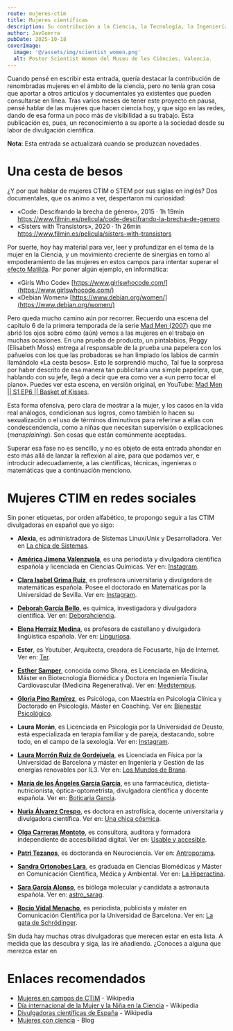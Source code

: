```yaml
---
route: mujeres-ctim
title: Mujeres científicas
description: Su contribución a la Ciencia, la Tecnología, la Ingeniería y las Matemáticas.
author: JavGuerra
pubDate: 2025-10-18
coverImage:
  image: '@/assets/img/scientist_women.png'
  alt: Poster Scientist Women del Museu de les Ciències, Valencia.
---
```


Cuando pensé en escribir esta entrada, quería destacar la contribución de renombradas mujeres en el ámbito de la ciencia, pero no tenía gran cosa que aportar a otros artículos y documentales ya existentes que pueden consultarse en línea. Tras varios meses de tener este proyecto en pausa, pensé hablar de las mujeres que hacen ciencia hoy, y que sigo en las redes, dando de esa forma un poco más de visibilidad a su trabajo. Esta publicación es, pues, un reconocimiento a su aporte a la sociedad desde su labor de divulgación científica.

<span class="note">**Nota**: Esta entrada se actualizará cuando se produzcan novedades.</span>

# Una cesta de besos

¿Y por qué hablar de mujeres CTIM o STEM por sus siglas en inglés? Dos documentales, que os animo a ver, despertaron mi curiosidad:

- «Code: Descifrando la brecha de género», 2015 · 1h 19min https://www.filmin.es/pelicula/code-descifrando-la-brecha-de-genero
- «Sisters with Transistors», 2020 · 1h 26min https://www.filmin.es/pelicula/sisters-with-transistors

Por suerte, hoy hay material para ver, leer y profundizar en el tema de la mujer en la Ciencia, y un movimiento creciente de sinergias en torno al empoderamiento de las mujeres en estos campos para intentar superar el [efecto Matilda](https://es.wikipedia.org/wiki/Efecto_Matilda). Por poner algún ejemplo, en informática:

- «Girls Who Code» [https://www.girlswhocode.com/](https://www.girlswhocode.com/)
- «Debian Women» [https://www.debian.org/women/](https://www.debian.org/women/)

Pero queda mucho camino aún por recorrer. Recuerdo una escena del capitulo 6 de la primera temporada de la serie [Mad Men (2007)](https://www.filmaffinity.com/es/film596790.html) que me abrió los ojos sobre cómo (aún) vemos a las mujeres en el trabajo en muchas ocasiones. En una prueba de producto, un pintalabios, Peggy (Elisabeth Moss) entrega  al responsable de la prueba una papelera con los pañuelos con los que las probadoras se han limpiado los labios de carmín llamándolo «La cesta besos». Esto le sorprendió mucho, Tal fue la sorpresa por haber descrito de esa manera tan publicitaria una simple papelera, que, hablando con su jefe, llegó a decir que era como ver a «un perro tocar el piano». Puedes ver esta escena, en versión original, en YouTube: [Mad Men || S1 EP6 || Basket of Kisses](https://youtu.be/VBaVRVzdP9M?si=UsMY-E-1q7yBMv8Q).

Esta forma ofensiva, pero clara de mostrar a la mujer, y los casos en la vida real análogos, condicionan sus logros, como también lo hacen su sexualización o el uso de términos diminutivos para referirse a ellas con condescendencia, como a niñas que necesitan supervisión o explicaciones (_mansplaining_). Son cosas que están comúnmente aceptadas.

Superar esa fase no es sencillo, y no es objeto de esta entrada ahondar en esto más allá de lanzar la reflexión al aire, para que podamos ver, e introducir adecuadamente, a las científicas, técnicas, ingenieras o matemáticas que a continuación menciono.

# Mujeres CTIM en redes sociales

Sin poner etiquetas, por orden alfabético, te propongo seguir a las CTIM divulgadoras en español que yo sigo:

- **Alexia**, es administradora de Sistemas Linux/Unix y Desarrolladora. Ver en [La chica de Sistemas](https://www.youtube.com/@lachicadesistemas).

- [**América Jimena Valenzuela**](https://es.wikipedia.org/wiki/Am%C3%A9rica_Valenzuela), es una periodista y divulgadora científica española y licenciada en Ciencias Químicas. Ver en: [Instagram](https://www.instagram.com/a_valenzuelainsta/).

- [**Clara Isabel Grima Ruiz**](https://es.wikipedia.org/wiki/Clara_Grima), es profesora universitaria y divulgadora de matemáticas española. Posee el doctorado en Matemáticas por la Universidad de Sevilla. Ver en: [Instagram](https://www.instagram.com/claragrima/).

- [**Deborah García Bello**](https://deborahciencia.com/perfil/), es química, investigadora y divulgadora científica. Ver en: [Deborahciencia](https://instabio.cc/Deborahciencia).

- [**Elena Herraiz Medina**](https://es.wikipedia.org/wiki/Elena_Herraiz), es profesora de castellano y divulgadora lingüística española. Ver en: [Linguriosa](https://www.youtube.com/@Linguriosa).

- **Ester**,  es Youtuber, Arquitecta, creadora de Focusarte, hija de Internet. Ver en: [Ter](https://www.youtube.com/@Ter). 

- [**Esther Samper**](https://www.linkedin.com/in/esthersamper/?originalSubdomain=es), conocida como Shora, es Licenciada en Medicina, Máster en Biotecnología Biomédica y Doctora en Ingeniería Tisular Cardiovascular (Medicina Regenerativa). Ver en: [Medstempus](http://medtempus.com/).

- [**Gloria Pino Ramírez**](https://linktr.ee/bienestar_psic), es Psicóloga, con Maestría en Psicología Clínica y Doctorado en Psicología. Máster en Coaching. Ver en: [Bienestar Psicológico](https://www.instagram.com/bienestar_psic/?hl=es).

- **Laura Morán**, es Licenciada en Psicología por la Universidad de Deusto, está especializada en terapia familiar y de pareja, destacando, sobre todo, en el campo de la sexología. Ver en: [Instagram](https://www.instagram.com/lauramoranfdez/reels/).

- [**Laura Morrón Ruiz de Gordejuela**](https://www.linkedin.com/in/laura-morr%C3%B3n-ruiz-de-gordejuela-38926b8a/), es Licenciada en Física por la Universidad de Barcelona y máster en Ingeniería y Gestión de las energías renovables por IL3. Ver en: [Los Mundos de Brana](https://losmundosdebrana.com/).

- [**María de los Ángeles García García**](https://es.wikipedia.org/wiki/Boticaria_Garc%C3%ADa), es una farmacéutica, dietista-nutricionista, óptica-optometrista, divulgadora científica y docente española. Ver en: [Boticaria García](https://boticariagarcia.com/). 

- [**Nuria Álvarez Crespo**](https://www.linkedin.com/in/nalvarezcrespo), es doctora en astrofísica, docente universitaria y divulgadora científica. Ver en: [Una chica cósmica](https://www.youtube.com/@unachicacosmica/shorts).

- [**Olga Carreras Montoto**](https://olgacarreras.blogspot.com/), es consultora, auditora y formadora independiente de accesibilidad digital. Ver en: [Usable y accesible](https://www.youtube.com/@UsableyAccesible).

- [**Patri Tezanos**](https://www.linkedin.com/in/patriciatezanos), es doctoranda en Neurociencia. Ver en: [Antroporama](https://www.youtube.com/@AntroporamaDivulgacion).

- [**Sandra Ortonobes Lara**](https://www.linkedin.com/in/sandra-ortonobes), es graduada en Ciencias Biomédicas y Máster en Comunicación Científica, Médica y Ambiental. Ver en: [La Hiperactina](https://www.youtube.com/Lahiperactina).

- [**Sara García Alonso**](https://es.wikipedia.org/wiki/Sara_Garc%C3%ADa_Alonso), es bióloga molecular y candidata a astronauta española. Ver en: [astro_sarag](https://www.instagram.com/astro_sarag/?hl=es).

- [**Rocío Vidal Menacho**](https://ca.wikipedia.org/wiki/Roc%C3%ADo_Vidal_i_Menacho), es periodista, publicista y máster en Comunicación Científica por la Universidad de Barcelona. Ver en: [La gata de Schrödinger](https://www.youtube.com/@lagatadeschrodinger).

Sin duda hay muchas otras divulgadoras que merecen estar en esta lista. A medida que las descubra y siga, las iré añadiendo. ¿Conoces a alguna que merezca estar en

# Enlaces recomendados

- [Mujeres en campos de CTIM](https://es.wikipedia.org/wiki/Mujeres_en_campos_de_CTIM) - Wikipedia
- [Día internacional de la Mujer y la Niña en la Ciencia](https://es.wikipedia.org/wiki/D%C3%ADa_Internacional_de_la_Mujer_y_la_Ni%C3%B1a_en_la_Ciencia) - Wikipedia
- [Divulgadoras científicas de España](https://es.wikipedia.org/wiki/Categor%C3%ADa:Divulgadoras_cient%C3%ADficas_de_Espa%C3%B1a) - Wikipedia
- [Mujeres con ciencia](https://mujeresconciencia.com/) - Blog
